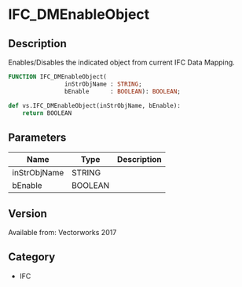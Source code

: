 # IFC_DMEnableObject

## Description
Enables/Disables the indicated object from current IFC Data Mapping.

```pascal
FUNCTION IFC_DMEnableObject(
				inStrObjName : STRING;
				bEnable      : BOOLEAN): BOOLEAN;
```

```python
def vs.IFC_DMEnableObject(inStrObjName, bEnable):
    return BOOLEAN
```

## Parameters
|Name|Type|Description|
|---|---|---|
|inStrObjName|STRING|   |
|bEnable|BOOLEAN|   |

## Version
Available from: Vectorworks 2017

## Category
* IFC

